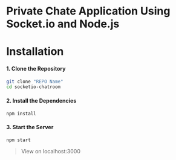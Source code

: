 # Private Chate Application Using Socket.io and Node.js

# Installation

#### 1. Clone the Repository

```sh
git clone "REPO Name"
cd socketio-chatroom
```

#### 2. Install the Dependencies

```sh
npm install
```

#### 3. Start the Server

```sh
npm start
```

> View on localhost:3000
